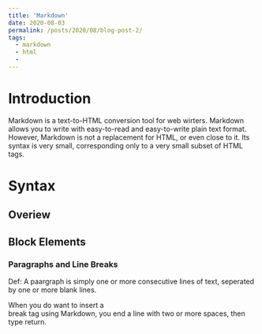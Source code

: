 ```yaml
---
title: 'Markdown'
date: 2020-08-03
permalink: /posts/2020/08/blog-post-2/
tags:
  - markdown
  - html
  - 
---
```


# Introduction
Markdown is a text-to-HTML conversion tool for web wirters.
Markdown allows you to write with easy-to-read and easy-to-write plain text format.
However, Markdown is not a replacement for HTML, or even close to it. Its syntax is very small, corresponding only to a very small subset of HTML tags. 

# Syntax

## Overiew

## Block Elements

### Paragraphs and Line Breaks
Def: A paargraph is simply one or more consecutive lines of text, seperated by one or more blank lines.

When you do want to insert a <br /> break tag using Markdown, you end a line with two or more spaces, then type return.

